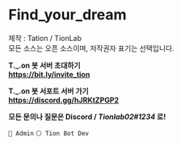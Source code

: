 # Find_your_dream 
제작 : Tation  / TionLab  
모든 소스는 오픈 소스이며, 저작권자 표기는 선택입니다.
  
**T._.on 봇 서버 초대하기**  
**__https://bit.ly/invite_tion__**
  
**T._.on 봇 서포트 서버 가기**   
**__https://discord.gg/hJRKtZPGP2__**   
  
**모든 문의나 질문은 Discord / *Tionlab02#1234* 로!**

``` 🔴 Admin ```  ``` ⚪ Tion Bot Dev ```
